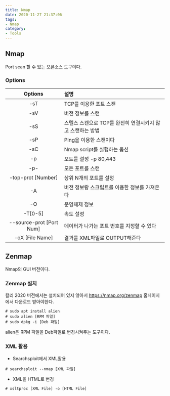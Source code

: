 ```yaml
---
title: Nmap
date: 2020-11-27 21:37:06
tags:
- Nmap
category:
- Tools
---
```


## Nmap

Port scan 할 수 있는 오픈소스 도구이다.

### Options

|Options|설명|
|:---:|:---|
|-sT|TCP를 이용한 포트 스캔|
|-sV|버전 정보를 스캔|
|-sS|스텔스 스캔으로 TCP를 완전히 연결시키지 않고 스캔하는 방법|
|-sP|Ping을 이용한 스캔이다|
|-sC|Nmap script를 실행하는 옵션|
|-p|포트를 설정 -p 80,443|
|-p-|모든 포트를 스캔|
|-top-prot [Number]| 상위 N개의 포트를 설정|
|-A|버전 정보랑 스크립트를 이용한 정보를 가져온다|
|-O|운영체제 정보|
|-T[0-5]| 속도 설정|
|--source-prot [Port Num]| 데이터가 나가는 포트 번호를 지정할 수 있다|
|-oX [File Name]| 결과를 XML파일로 OUTPUT해준다|


## Zenmap

Nmap의 GUI 버전이다.

### Zenmap 설치

칼리 2020 버전에서는 설치되어 있지 않아서 https://nmap.org/zenmap 홈페이지 에서 다운로드 받아야한다.

```
# sudo apt install alien
# sudo alien [RPM 파일]
# sudo dpkg -i [Deb 파일]
```

alien은 RPM 파일을 Deb파일로 변경시켜주는 도구이다.


### XML 활용

- Searchsploit에서 XML활용
```
# searchsploit --nmap [XML 파일]
```


- XML을 HTML로 변경

```
# xsltproc [XML File] -o [HTML File]
```


